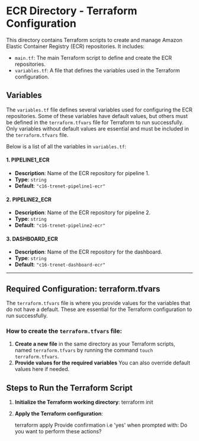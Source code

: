 # **ECR Directory - Terraform Configuration**

This directory contains Terraform scripts to create and manage Amazon Elastic Container Registry (ECR) repositories. It includes:

- `main.tf`: The main Terraform script to define and create the ECR repositories.
- `variables.tf`: A file that defines the variables used in the Terraform configuration.

## **Variables**

The `variables.tf` file defines several variables used for configuring the ECR repositories. Some of these variables have default values, but others must be defined in the `terraform.tfvars` file for Terraform to run successfully. Only variables without default values are essential and must be included in the `terraform.tfvars` file.

Below is a list of all the variables in `variables.tf`:

#### **1. PIPELINE1_ECR**
- **Description**: Name of the ECR repository for pipeline 1.
- **Type**: `string`
- **Default**: `"c16-trenet-pipeline1-ecr"`

#### **2. PIPELINE2_ECR**
- **Description**: Name of the ECR repository for pipeline 2.
- **Type**: `string`
- **Default**: `"c16-trenet-pipeline2-ecr"`

#### **3. DASHBOARD_ECR**
- **Description**: Name of the ECR repository for the dashboard.
- **Type**: `string`
- **Default**: `"c16-trenet-dashboard-ecr"`

---
## **Required Configuration: terraform.tfvars**

The `terraform.tfvars` file is where you provide values for the variables that do not have a default. These are essential for the Terraform configuration to run successfully.

### How to create the `terraform.tfvars` file:

1. **Create a new file** in the same directory as your Terraform scripts, named `terraform.tfvars` by running the command `touch terraform.tfvars`.
2. **Provide values for the required variables** You can also override default values here if needed.

## **Steps to Run the Terraform Script**

1. **Initialize the Terraform working directory**:
   terraform init
   
2. **Apply the Terraform configuration**:

   terraform apply
   Provide confirmation i.e 'yes' when prompted with: Do you want to perform these actions?
